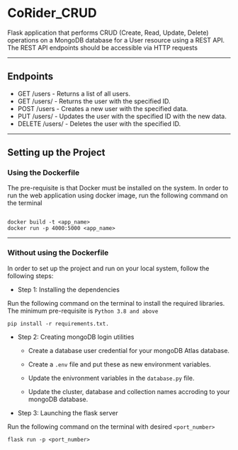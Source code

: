 # CoRider_CRUD

Flask application that performs CRUD (Create, Read, Update, Delete) operations on a MongoDB database for a User resource using a REST API. The REST API endpoints should be accessible via HTTP requests

---

## Endpoints
- GET /users - Returns a list of all users.
- GET /users/<id> - Returns the user with the specified ID.
- POST /users - Creates a new user with the specified data.
- PUT /users/<id> - Updates the user with the specified ID with the new data.
- DELETE /users/<id> - Deletes the user with the specified ID.

---
## Setting up the Project

### Using the Dockerfile

The pre-requisite is that Docker must be installed on the system.
In order to run the web application using docker image, run the following command on the terminal

```

docker build -t <app_name>
docker run -p 4000:5000 <app_name>

```

---

### Without using the Dockerfile

In order to set up the project and run on your local system, follow the following steps:
- Step 1: Installing the dependencies

Run the following command on the terminal to install the required libraries. The minimum pre-requisite is `Python 3.8 and above`

```
pip install -r requirements.txt.

```

- Step 2: Creating mongoDB login utilities

    - Create a database user credential for your mongoDB Atlas database.

    - Create a `.env` file and put these as new environment variables.

    - Update the enivronment variables in the `database.py` file.

    - Update the cluster, database and collection names accroding to your mongoDB database.
    
    



- Step 3: Launching the flask server

Run the following command on the terminal with desired `<port_number>`

```
flask run -p <port_number>

```
